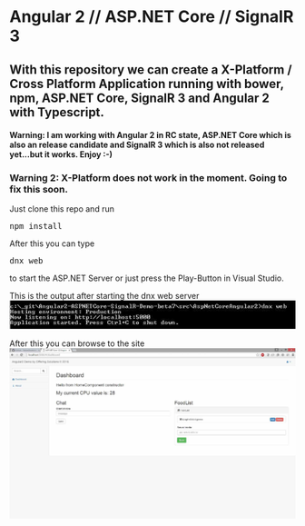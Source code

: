 # Angular 2 // ASP.NET Core // SignalR 3

## With this repository we can create a X-Platform / Cross Platform Application running with bower, npm, ASP.NET Core, SignalR 3 and Angular 2 with Typescript.

#### Warning: I am working with Angular 2 in RC state, ASP.NET Core which is also an release candidate and SignalR 3 which is also not released yet...but it works. Enjoy :-)

### Warning 2: X-Platform does not work in the moment. Going to fix this soon.

Just clone this repo and run <pre>npm install</pre>
After this you can type <pre>dnx web</pre> to start the ASP.NET Server or just press the Play-Button in Visual Studio.

This is the output after starting the dnx web server
![alt text](_gitAssets/commandLineWebServer.jpg "dnx web server")

After this you can browse to the site
![alt text](_gitAssets/screenshot1.jpg "dnx web server")